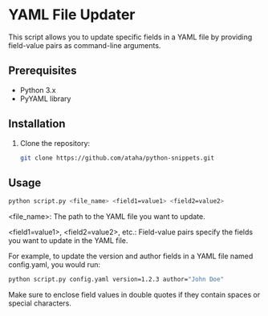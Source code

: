 # YAML File Updater

This script allows you to update specific fields in a YAML file by providing field-value pairs as command-line arguments.

## Prerequisites

- Python 3.x
- PyYAML library

## Installation

1. Clone the repository:

   ```bash
   git clone https://github.com/ataha/python-snippets.git

## Usage

```bash
python script.py <file_name> <field1=value1> <field2=value2>

```

<file_name>: The path to the YAML file you want to update.

<field1=value1>, <field2=value2>, etc.: Field-value pairs specify the fields you want to update in the YAML file.

For example, to update the version and author fields in a YAML file named config.yaml, you would run:

```bash
python script.py config.yaml version=1.2.3 author="John Doe"
```

Make sure to enclose field values in double quotes if they contain spaces or special characters.
